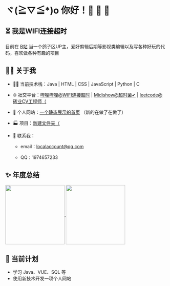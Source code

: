 # ヾ(≧▽≦*)o 你好！🎉 🎉 🎉

## ⏳ 我是WIFI连接超时

目前在 [B站](https://space.bilibili.com/335320968) 当一个鸽子区UP主，爱好剪辑后期等影视类编辑以及写各种好玩的代码，喜欢做各种有趣的项目

## 🙋‍♂️ 关于我

- 👨‍💻 当前技术栈：Java | HTML | CSS | JavaScript | Python | C

- 🌐 社交平台：[哔哩哔哩@WIFI连接超时](https://space.bilibili.com/335320968) | [Midishow@超时菌✔](https://www.midishow.com/u/%E8%B6%85%E6%97%B6%E8%8F%8C%E2%9C%94) | [leetcode@砖业CV工程师（](https://leetcode.cn/u/wifi504/)

- 🔗 个人网站：[一个静态展示的首页](https://www.lhlnb.top) （新的在做了在做了）

- 🏭 项目：[新建文件夹（](#)

- 💬 联系我：

  - email：localaccount@qq.com

  - QQ：1974657233

## ✨ 年度总结

<a href="#">
<img height="185px" align="center"  src="https://github-readme-stats.vercel.app/api/?username=wifi504&show_icons=true&title_color=fb7299&icon_color=fb7299">
</a>
<a href="#">
<img height="185px" align="center"  src="https://github-readme-stats.vercel.app/api/top-langs?username=wifi504&layout=compact&title_color=fb7299">
</a>

## 📅 当前计划

- 学习 Java、VUE、SQL 等
- 使用新技术开发一项个人网站
